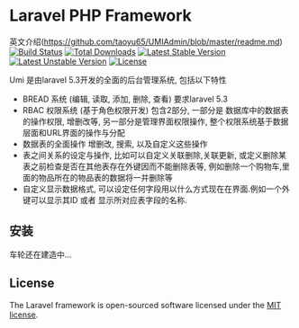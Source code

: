 # Laravel PHP Framework
英文介绍(https://github.com/taoyu65/UMIAdmin/blob/master/readme.md)
[![Build Status](https://travis-ci.org/laravel/framework.svg)](https://travis-ci.org/laravel/framework)
[![Total Downloads](https://poser.pugx.org/laravel/framework/d/total.svg)](https://packagist.org/packages/laravel/framework)
[![Latest Stable Version](https://poser.pugx.org/laravel/framework/v/stable.svg)](https://packagist.org/packages/laravel/framework)
[![Latest Unstable Version](https://poser.pugx.org/laravel/framework/v/unstable.svg)](https://packagist.org/packages/laravel/framework)
[![License](https://poser.pugx.org/laravel/framework/license.svg)](https://packagist.org/packages/laravel/framework)

Umi 是由laravel 5.3开发的全面的后台管理系统, 包括以下特性

- BREAD 系统 (编辑, 读取, 添加, 删除, 查看) 要求laravel 5.3
- RBAC 权限系统 (基于角色权限开发) 包含2部分, 一部分是 数据库中的数据表的操作权限, 增删改等, 另一部分是管理界面权限操作, 整个权限系统基于数据层面和URL界面的操作与分配
- 数据表的全面操作 增删改, 搜索, 以及自定义这些操作
- 表之间关系的设定与操作, 比如可以自定义关联删除,关联更新, 或定义删除某表之前检查是否在其他表存在外键因而不能删除表等, 例如删除一个购物车,里面的物品所在的物品表的数据将一并删除等
- 自定义显示数据格式, 可以设定任何字段用以什么方式现在在界面.例如一个外键可以显示其ID 或者 显示所对应表字段的名称.


## 安装

车轮还在建造中...


## License

The Laravel framework is open-sourced software licensed under the [MIT license](http://opensource.org/licenses/MIT).
